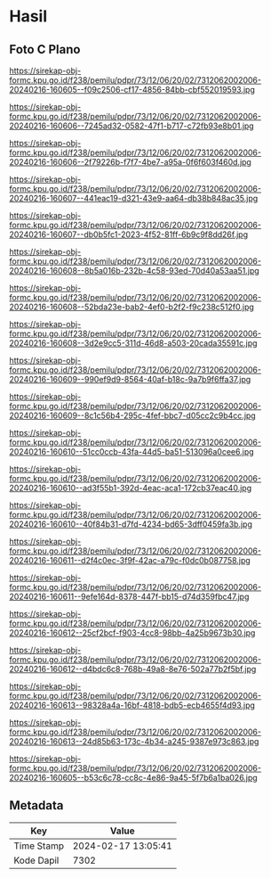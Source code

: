 # Hasil

## Foto C Plano

https://sirekap-obj-formc.kpu.go.id/f238/pemilu/pdpr/73/12/06/20/02/7312062002006-20240216-160605--f09c2506-cf17-4856-84bb-cbf552019593.jpg

https://sirekap-obj-formc.kpu.go.id/f238/pemilu/pdpr/73/12/06/20/02/7312062002006-20240216-160606--7245ad32-0582-47f1-b717-c72fb93e8b01.jpg

https://sirekap-obj-formc.kpu.go.id/f238/pemilu/pdpr/73/12/06/20/02/7312062002006-20240216-160606--2f79226b-f7f7-4be7-a95a-0f6f603f460d.jpg

https://sirekap-obj-formc.kpu.go.id/f238/pemilu/pdpr/73/12/06/20/02/7312062002006-20240216-160607--441eac19-d321-43e9-aa64-db38b848ac35.jpg

https://sirekap-obj-formc.kpu.go.id/f238/pemilu/pdpr/73/12/06/20/02/7312062002006-20240216-160607--db0b5fc1-2023-4f52-81ff-6b9c9f8dd26f.jpg

https://sirekap-obj-formc.kpu.go.id/f238/pemilu/pdpr/73/12/06/20/02/7312062002006-20240216-160608--8b5a016b-232b-4c58-93ed-70d40a53aa51.jpg

https://sirekap-obj-formc.kpu.go.id/f238/pemilu/pdpr/73/12/06/20/02/7312062002006-20240216-160608--52bda23e-bab2-4ef0-b2f2-f9c238c512f0.jpg

https://sirekap-obj-formc.kpu.go.id/f238/pemilu/pdpr/73/12/06/20/02/7312062002006-20240216-160608--3d2e9cc5-311d-46d8-a503-20cada35591c.jpg

https://sirekap-obj-formc.kpu.go.id/f238/pemilu/pdpr/73/12/06/20/02/7312062002006-20240216-160609--990ef9d9-8564-40af-b18c-9a7b9f6ffa37.jpg

https://sirekap-obj-formc.kpu.go.id/f238/pemilu/pdpr/73/12/06/20/02/7312062002006-20240216-160609--8c1c56b4-295c-4fef-bbc7-d05cc2c9b4cc.jpg

https://sirekap-obj-formc.kpu.go.id/f238/pemilu/pdpr/73/12/06/20/02/7312062002006-20240216-160610--51cc0ccb-43fa-44d5-ba51-513096a0cee6.jpg

https://sirekap-obj-formc.kpu.go.id/f238/pemilu/pdpr/73/12/06/20/02/7312062002006-20240216-160610--ad3f55b1-392d-4eac-aca1-172cb37eac40.jpg

https://sirekap-obj-formc.kpu.go.id/f238/pemilu/pdpr/73/12/06/20/02/7312062002006-20240216-160610--40f84b31-d7fd-4234-bd65-3dff0459fa3b.jpg

https://sirekap-obj-formc.kpu.go.id/f238/pemilu/pdpr/73/12/06/20/02/7312062002006-20240216-160611--d2f4c0ec-3f9f-42ac-a79c-f0dc0b087758.jpg

https://sirekap-obj-formc.kpu.go.id/f238/pemilu/pdpr/73/12/06/20/02/7312062002006-20240216-160611--9efe164d-8378-447f-bb15-d74d359fbc47.jpg

https://sirekap-obj-formc.kpu.go.id/f238/pemilu/pdpr/73/12/06/20/02/7312062002006-20240216-160612--25cf2bcf-f903-4cc8-98bb-4a25b9673b30.jpg

https://sirekap-obj-formc.kpu.go.id/f238/pemilu/pdpr/73/12/06/20/02/7312062002006-20240216-160612--d4bdc6c8-768b-49a8-8e76-502a77b2f5bf.jpg

https://sirekap-obj-formc.kpu.go.id/f238/pemilu/pdpr/73/12/06/20/02/7312062002006-20240216-160613--98328a4a-16bf-4818-bdb5-ecb4655f4d93.jpg

https://sirekap-obj-formc.kpu.go.id/f238/pemilu/pdpr/73/12/06/20/02/7312062002006-20240216-160613--24d85b63-173c-4b34-a245-9387e973c863.jpg

https://sirekap-obj-formc.kpu.go.id/f238/pemilu/pdpr/73/12/06/20/02/7312062002006-20240216-160605--b53c6c78-cc8c-4e86-9a45-5f7b6a1ba026.jpg


## Metadata

| Key        | Value               |
| ---------- | ------------------- |
| Time Stamp | 2024-02-17 13:05:41 |
| Kode Dapil | 7302                |



